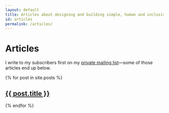```yaml
---
layout: default
title: Articles about designing and building simple, human and inclusive experiences on the web.
id: articles
permalink: /articles/
---
```


# Articles

I write to my subscribers first on my [private mailing list](/signup/)&mdash;some of those articles end up below.

<div>
{% for post in site.posts %}
	<div class="articleList-article">
		<h2 class="articleList-articleTitle"><a href="{{ post.url }}">{{ post.title }}</a></h2>
		<!-- {% include articleMeta.html date=post.date cont=post.content %} -->
	</div>
{% endfor %}
</div>
